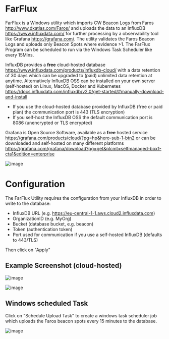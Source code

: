 # FarFlux

FarFlux is a Windows utility which imports CW Beacon Logs from Faros http://www.dxatlas.com/Faros/ and uploads the data to an InfluxDB https://www.influxdata.com/ for further processing by a observability tool like Grafana https://grafana.com/. The utility validates the Faros Beacon Logs and uploads only Beacon Spots where evidence >1. The FarFlux Program can be scheduled to run via the Windows Task Scheduler like every 15Mins.

InfluxDB provides a <b>free</b> cloud-hosted database https://www.influxdata.com/products/influxdb-cloud/ with a data retention of 30 days which can be upgraded to (paid) unlimited data retention at anytime. Alternatively InfluxDB OSS can be installed on your own server (self-hosted) on Linux, MacOS, Docker and Kubernetes https://docs.influxdata.com/influxdb/v2.0/get-started/#manually-download-and-install

- If you use the cloud-hosted database provided by InfluxDB (free or paid plan) the communication port is 443 (TLS encryption)
- If you self-host the InfluxDB OSS the default communication port is 8086 (unencrypted or TLS encrypted)

Grafana is Open Source Software, available as a <b>free</b> hosted service https://grafana.com/products/cloud/?pg=hp&hero-sub-1-btn2 or can be downloaded and self-hosted on many different platforms https://grafana.com/grafana/download?pg=get&plcmt=selfmanaged-box1-cta1&edition=enterprise


![image](https://user-images.githubusercontent.com/75934980/113480671-db95d600-9495-11eb-97ee-800ca1ad2cf6.png)


Configuration
==============
The FarFlux Utility requires the configuration from your InfluxDB in order to write to the database:
- InfluxDB URL (e.g. https://eu-central-1-1.aws.cloud2.influxdata.com)
- OrganizationID (e.g. MyOrg)
- Bucket (database bucket, e.g. beacon)
- Token (authentication token)
- Port used for communication if you use a self-hosted InfluxDB (defaults to 443/TLS)

Then click on "Apply"

Example Screenshot (cloud-hosted)
-------------------
![image](https://user-images.githubusercontent.com/75934980/113706800-63225580-96df-11eb-9f55-115f253d59b1.png)

![image](https://user-images.githubusercontent.com/75934980/113707087-b1375900-96df-11eb-8e1b-792219e05323.png)


Windows scheduled Task
----------------------
Click on "Schedule Upload Task" to create a windows task scheduler job which uploads the Faros beacon spots every 15 minutes to the database.

![image](https://user-images.githubusercontent.com/75934980/113707888-d5476a00-96e0-11eb-8a24-7b10b41c9a99.png)



